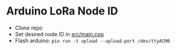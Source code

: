 # Arduino LoRa Node ID

* Clone repo
* Set desired node ID in [src/main.cpp](src/main.cpp)
* Flash arduino: `pio run -t upload --upload-port /dev/ttyACM0`

